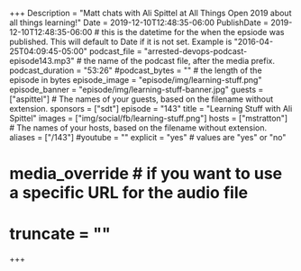 +++
Description = "Matt chats with Ali Spittel at All Things Open 2019 about all things learning!"
Date = 2019-12-10T12:48:35-06:00
PublishDate = 2019-12-10T12:48:35-06:00 # this is the datetime for the when the epsiode was published. This will default to Date if it is not set. Example is "2016-04-25T04:09:45-05:00"
podcast_file = "arrested-devops-podcast-episode143.mp3" # the name of the podcast file, after the media prefix.
podcast_duration = "53:26"
#podcast_bytes = "" # the length of the episode in bytes
episode_image = "episode/img/learning-stuff.png"
episode_banner = "episode/img/learning-stuff-banner.jpg"
guests = ["aspittel"] # The names of your guests, based on the filename without extension.
sponsors = ["sdt"]
episode = "143"
title = "Learning Stuff with Ali Spittel"
images = ["img/social/fb/learning-stuff.png"]
hosts = ["mstratton"] # The names of your hosts, based on the filename without extension.
aliases = ["/143"]
#youtube = ""
explicit = "yes" # values are "yes" or "no"
# media_override # if you want to use a specific URL for the audio file
# truncate = ""
+++
